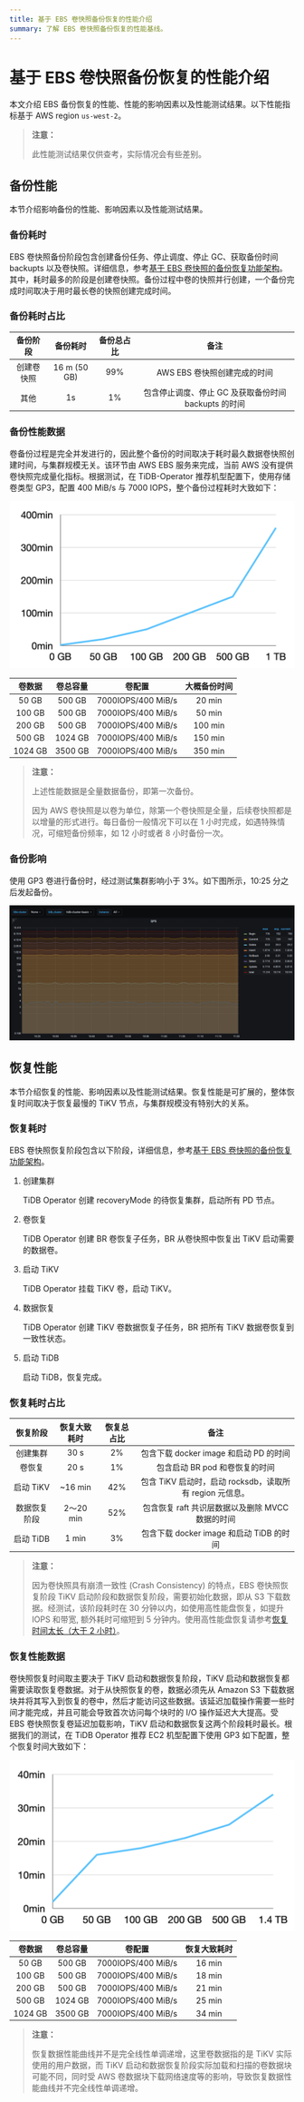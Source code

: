 ```yaml
---
title: 基于 EBS 卷快照备份恢复的性能介绍
summary: 了解 EBS 卷快照备份恢复的性能基线。
---
```


# 基于 EBS 卷快照备份恢复的性能介绍

本文介绍 EBS 备份恢复的性能、性能的影响因素以及性能测试结果。以下性能指标基于 AWS region `us-west-2`。

> **注意：**
>
> 此性能测试结果仅供查考，实际情况会有些差别。

## 备份性能

本节介绍影响备份的性能、影响因素以及性能测试结果。

### 备份耗时

EBS 卷快照备份阶段包含创建备份任务、停止调度、停止 GC、获取备份时间 backupts 以及卷快照。详细信息，参考[基于 EBS 卷快照的备份恢复功能架构](volume-snapshot-backup-restore.md)。其中，耗时最多的阶段是创建卷快照。备份过程中卷的快照并行创建，一个备份完成时间取决于用时最长卷的快照创建完成时间。

### 备份耗时占比

| 备份阶段     | 备份耗时    | 备份总占比 | 备注                                     |
| :--------: | :---------: | :------: | :-------------------------------------: |
| 创建卷快照   | 16 m (50 GB) | 99%      | AWS EBS 卷快照创建完成的时间               |
| 其他        | 1s          | 1%       | 包含停止调度、停止 GC 及获取备份时间 backupts 的时间 |

### 备份性能数据

卷备份过程是完全并发进行的，因此整个备份的时间取决于耗时最久数据卷快照创建时间，与集群规模无关。该环节由 AWS EBS 服务来完成，当前 AWS 没有提供卷快照完成量化指标。根据测试，在 TiDB-Operator 推荐机型配置下，使用存储卷类型 GP3，配置 400 MiB/s 与 7000 IOPS，整个备份过程耗时大致如下：

![EBS Snapshot backup perf](/media/volume-snapshot-backup-perf.png)

| 卷数据    | 卷总容量 | 卷配置             | 大概备份时间 |
| :------: | :-----: | :---------------: | :--------: |
| 50 GB    | 500 GB  | 7000IOPS/400 MiB/s | 20 min    |
| 100 GB   | 500 GB  | 7000IOPS/400 MiB/s | 50 min    |
| 200 GB   | 500 GB  | 7000IOPS/400 MiB/s | 100 min   |
| 500 GB   | 1024 GB | 7000IOPS/400 MiB/s | 150 min   |
| 1024 GB  | 3500 GB | 7000IOPS/400 MiB/s | 350 min   |

> **注意：**
>
> 上述性能数据是全量数据备份，即第一次备份。
>
> 因为 AWS 卷快照是以卷为单位，除第一个卷快照是全量，后续卷快照都是以增量的形式进行。每日备份一般情况下可以在 1 小时完成，如遇特殊情况，可缩短备份频率，如 12 小时或者 8 小时备份一次。

### 备份影响

使用 GP3 卷进行备份时，经过测试集群影响小于 3%。如下图所示，10:25 分之后发起备份。

![EBS Snapshot backup impact](/media/volume-snapshot-backup-impact.jpg)

## 恢复性能

本节介绍恢复的性能、影响因素以及性能测试结果。恢复性能是可扩展的，整体恢复时间取决于恢复最慢的 TiKV 节点，与集群规模没有特别大的关系。

### 恢复耗时

EBS 卷快照恢复阶段包含以下阶段，详细信息，参考[基于 EBS 卷快照的备份恢复功能架构](volume-snapshot-backup-restore.md)。

1. 创建集群

    TiDB Operator 创建 recoveryMode 的待恢复集群，启动所有 PD 节点。

2. 卷恢复

    TiDB Operator 创建 BR 卷恢复子任务，BR 从卷快照中恢复出 TiKV 启动需要的数据卷。

3. 启动 TiKV

    TiDB Operator 挂载 TiKV 卷，启动 TiKV。

4. 数据恢复

    TiDB Operator 创建 TiKV 卷数据恢复子任务，BR 把所有 TiKV 数据卷恢复到一致性状态。

5. 启动 TiDB

    启动 TiDB，恢复完成。

### 恢复耗时占比

| 恢复阶段     | 恢复大致耗时 | 恢复总占比 | 备注                                                                            |
| :--------: | :---------: | :------: | :----------------------------------------------------------------------------: |
| 创建集群     | 30 s         | 2%      | 包含下载 docker image 和启动 PD 的时间                                             |
| 卷恢复      | 20 s         | 1%       | 包含启动 BR pod 和卷恢复的时间                                                     |
| 启动 TiKV   | ~16 min    | 42%       | 包含 TiKV 启动时，启动 rocksdb，读取所有 region 元信息。                             |
| 数据恢复阶段 | 2～20 min    | 52%     | 包含恢复 raft 共识层数据以及删除 MVCC 数据的时间                                     |
| 启动 TiDB   | 1 min        | 3%      | 包含下载 docker image 和启动 TiDB 的时间                                          |

> **注意：**
>
> 因为卷快照具有崩溃一致性 (Crash Consistency) 的特点，EBS 卷快照恢复阶段 TiKV 启动阶段和数据恢复阶段，需要初始化数据，即从 S3 下载数据。经测试，该阶段耗时在 30 分钟以内，如使用高性能盘恢复，如提升 IOPS 和带宽, 额外耗时可缩短到 5 分钟内。使用高性能盘恢复请参考[恢复时间太长（大于 2 小时）](backup-restore-faq.md#恢复时间太长大于-2-小时)。

### 恢复性能数据

卷快照恢复时间取主要决于 TiKV 启动和数据恢复阶段，TiKV 启动和数据恢复都需要读取恢复卷数据。对于从快照恢复的卷，数据必须先从 Amazon S3 下载数据块并将其写入到恢复的卷中，然后才能访问这些数据。该延迟加载操作需要一些时间才能完成，并且可能会导致首次访问每个块时的 I/O 操作延迟大大提高。受 EBS 卷快照恢复卷延迟加载影响，TiKV 启动和数据恢复这两个阶段耗时最长。根据我们的测试，在 TiDB Operator 推荐 EC2 机型配置下使用 GP3 如下配置，整个恢复时间大致如下：

![EBS Snapshot restore perf](/media/volume-snapshot-restore-perf.png)

| 卷数据  | 卷总容量   | 卷配置             | 恢复大致耗时 |
| :------: | :-----: | :---------------: | :--------: |
| 50 GB    | 500 GB  | 7000IOPS/400 MiB/s | 16 min    |
| 100 GB   | 500 GB  | 7000IOPS/400 MiB/s | 18 min    |
| 200 GB   | 500 GB  | 7000IOPS/400 MiB/s | 21 min   |
| 500 GB   | 1024 GB | 7000IOPS/400 MiB/s | 25 min   |
| 1024 GB  | 3500 GB | 7000IOPS/400 MiB/s | 34 min   |

> **注意：**
>
> 恢复数据性能曲线并不是完全线性单调递增，这里卷数据指的是 TiKV 实际使用的用户数据，而 TiKV 启动和数据恢复阶段实际加载和扫描的卷数据块可能不同，同时受 AWS 卷数据块下载网络速度等的影响，导致恢复数据性能曲线并不完全线性单调递增。
